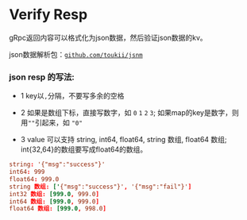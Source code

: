 Verify Resp
==============

gRpc返回内容可以格式化为json数据，然后验证json数据的kv。

json数据解析包：[`github.com/toukii/jsnm`](https://github.com/toukii/jsnm)


### json resp 的写法:

 - 1 key以`,`分隔，不要写多余的空格

 - 2 如果是数组下标，直接写数字，如 `0` `1` `2` `3`; 如果map的key是数字，则用`""`引起来，如 `"0"`

 - 3 value 可以支持 string, int64, float64, string 数组, float64 数组; int{32,64}的数组要写成float64的数组。

 ```toml
string: '{"msg":"success"}'
int64: 999
float64: 999.0
string 数组: ['{"msg":"success"}', '{"msg":"fail"}']
int32 数组: [999.0, 999.0]
int64 数组: [999.0, 999.0]
float64 数组: [999.0, 998.0]
 ```
